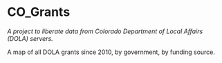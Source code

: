 # CO_Grants

*A project to liberate data from Colorado Department of Local Affairs (DOLA) servers.*

A map of all DOLA grants since 2010, by government, by funding source.

